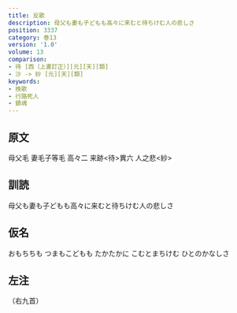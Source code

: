 ```yaml
---
title: 反歌
description: 母父も妻も子どもも高々に来むと待ちけむ人の悲しさ
position: 3337
category: 巻13
version: '1.0'
volume: 13
comparison:
- 待 [西（上書訂正）][元][天][類]
- 沙 -> 紗 [元][天][類]
keywords:
- 挽歌
- 行路死人
- 鎮魂
---
```


## 原文

母父毛 妻毛子等毛 高々二 来跡<待>異六 人之悲<紗>

## 訓読

母父も妻も子どもも高々に来むと待ちけむ人の悲しさ

## 仮名

おもちちも つまもこどもも たかたかに こむとまちけむ ひとのかなしさ

## 左注

（右九首）
